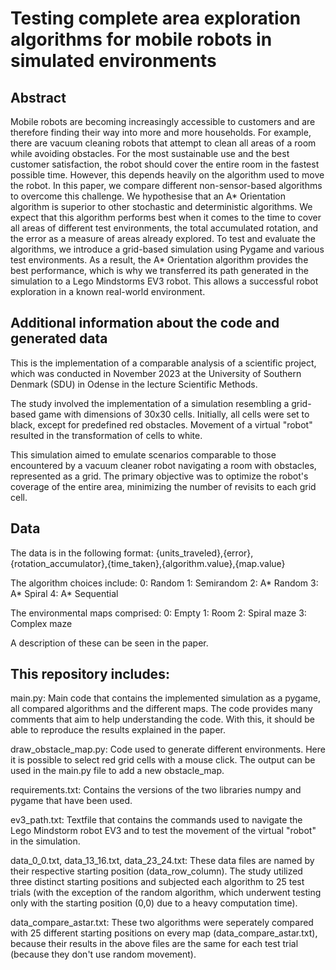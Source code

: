 # Testing complete area exploration algorithms for mobile robots in simulated environments

## Abstract
Mobile robots are becoming increasingly accessible to customers and are therefore finding their way into more and more households. For example, there are vacuum cleaning robots that attempt to clean all areas of a room while avoiding obstacles. For the most sustainable use and the best customer satisfaction, the robot should cover the entire room in the fastest possible time. However, this depends heavily on the algorithm used to move the robot. In this paper, we compare different non-sensor-based algorithms to overcome this challenge. We hypothesise that an A* Orientation algorithm is superior to other stochastic and deterministic algorithms. We expect that this algorithm performs best when it comes to the time to cover all areas of different test environments, the total accumulated rotation, and the error as a measure of areas already explored. To test and evaluate the algorithms, we introduce a grid-based simulation using Pygame and various test environments. As a result, the A* Orientation algorithm provides the best performance, which is why we transferred its path generated in the simulation to a Lego Mindstorms EV3 robot. This allows a successful robot exploration in a known real-world environment.

## Additional information about the code and generated data
This is the implementation of a comparable analysis of a scientific project, which was conducted in November 2023 at the University of Southern Denmark (SDU) in Odense in the lecture Scientific Methods.

The study involved the implementation of a simulation resembling a grid-based game with dimensions of 30x30 cells. 
Initially, all cells were set to black, except for predefined red obstacles. Movement of a virtual "robot" resulted in the transformation of cells to white. 

This simulation aimed to emulate scenarios comparable to those encountered by a vacuum cleaner robot navigating a room with obstacles, represented as a grid. 
The primary objective was to optimize the robot's coverage of the entire area, minimizing the number of revisits to each grid cell. 

## Data
The data is in the following format:
{units_traveled},{error},{rotation_accumulator},{time_taken},{algorithm.value},{map.value}

The algorithm choices include:
0: Random
1: Semirandom
2: A* Random
3: A* Spiral
4: A* Sequential

The environmental maps comprised:
0: Empty
1: Room
2: Spiral maze
3: Complex maze

A description of these can be seen in the paper.

## This repository includes:
main.py:
    Main code that contains the implemented simulation as a pygame, all compared algorithms and the different maps.
    The code provides many comments that aim to help understanding the code. With this, it should be able to reproduce the results explained in the paper.

draw_obstacle_map.py:
    Code used to generate different environments. Here it is possible to select red grid cells with a mouse click. The output can be used in the main.py file to add a new obstacle_map.

requirements.txt:
    Contains the versions of the two libraries numpy and pygame that have been used.

ev3_path.txt:
    Textfile that contains the commands used to navigate the Lego Mindstorm robot EV3 and to test the movement of the virtual "robot" in the simulation.

data_0_0.txt, data_13_16.txt, data_23_24.txt:
    These data files are named by their respective starting position (data_row_column). The study utilized three distinct starting positions and subjected each algorithm to 25 test trials (with the exception of the random algorithm, which underwent testing only with the starting position (0,0) due to a heavy computation time). 

data_compare_astar.txt:
    These two algorithms were seperately compared with 25 different starting positions on every map (data_compare_astar.txt), because their results in the above files are the same for each test trial (because they don't use random movement).
